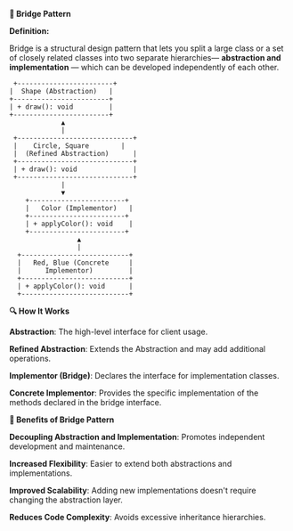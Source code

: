 **🧩 Bridge Pattern**

**Definition:**

Bridge is a structural design pattern that lets you split a large class or a set of closely related classes into two separate hierarchies— **abstraction and implementation** — which can be developed independently of each other.

     +------------------------+
    |  Shape (Abstraction)   |
    +------------------------+
    | + draw(): void         |
    +------------------------+
                 ▲
                 |
     +-----------------------------+
     |    Circle, Square        |
     |  (Refined Abstraction)      |
     +-----------------------------+
     | + draw(): void              |
     +-----------------------------+
                 |
                 ▼
        +------------------------+
        |   Color (Implementor)   |
        +------------------------+
        | + applyColor(): void    |
        +------------------------+
                     ▲
                     |
      +---------------------------+
      |   Red, Blue (Concrete     |
      |      Implementor)         |
      +---------------------------+
      | + applyColor(): void      |
      +---------------------------+





**🔍 How It Works**

**Abstraction**: The high-level interface for client usage.

**Refined Abstraction**: Extends the Abstraction and may add additional operations.

**Implementor (Bridge)**: Declares the interface for implementation classes.

**Concrete Implementor**: Provides the specific implementation of the methods declared in the bridge interface.


**🌟 Benefits of Bridge Pattern**

**Decoupling Abstraction and Implementation**: Promotes independent development and maintenance.

**Increased Flexibility**: Easier to extend both abstractions and implementations.

**Improved Scalability**: Adding new implementations doesn't require changing the abstraction layer.

**Reduces Code Complexity**: Avoids excessive inheritance hierarchies.
